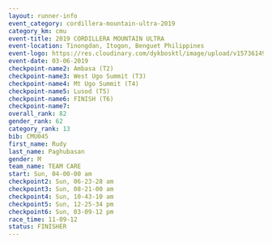 ```yaml
---
layout: runner-info 
event_category: cordillera-mountain-ultra-2019 
category_km: cmu 
event-title: 2019 CORDILLERA MOUNTAIN ULTRA 
event-location: Tinongdan, Itogon, Benguet Philippines 
event-logo: https://res.cloudinary.com/dykbosktl/image/upload/v1573614960/Logo/Cordillera-Mountain-Ultra-2019-1280_wxhrmh.jpg 
event-date: 03-06-2019 
checkpoint-name2: Ambasa (T2) 
checkpoint-name3: West Ugo Summit (T3) 
checkpoint-name4: Mt Ugo Summit (T4) 
checkpoint-name5: Lusod (T5) 
checkpoint-name6: FINISH (T6) 
checkpoint-name7: 
overall_rank: 82
gender_rank: 62
category_rank: 13
bib: CMU045
first_name: Rudy
last_name: Paghubasan
gender: M
team_name: TEAM CARE
start: Sun, 04-00-00 am
checkpoint2: Sun, 06-23-28 am
checkpoint3: Sun, 08-21-00 am
checkpoint4: Sun, 10-43-10 am
checkpoint5: Sun, 12-25-34 pm
checkpoint6: Sun, 03-09-12 pm
race_time: 11-09-12
status: FINISHER
---
```

